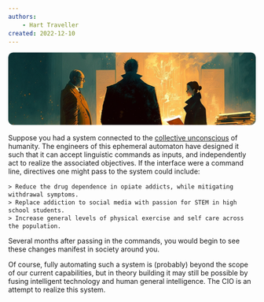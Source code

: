 ```yaml
---
authors:
    - Hart Traveller
created: 2022-12-10
---
```


<style>

    .md-typeset h1,
    .md-content__button {

        display: none;

    }

</style>

<img src="../assets/page.introduction.png" style="clip-path: inset(64px 0px 64px 0px round 10px); margin: -64px 0px -64px 0px; ">

Suppose you had a system connected to the [collective unconscious](https://en.wikipedia.org/wiki/Collective_unconscious) of humanity. The engineers of this ephemeral automaton have designed it such that it can accept linguistic commands as inputs, and independently act to realize the associated objectives. If the interface were a command line, directives one might pass to the system could include:

```
> Reduce the drug dependence in opiate addicts, while mitigating withdrawal symptoms.
> Replace addiction to social media with passion for STEM in high school students.
> Increase general levels of physical exercise and self care across the population.
```

Several months after passing in the commands, you would begin to see these changes manifest in society around you.

Of course, fully automating such a system is (probably) beyond the scope of our current capabilities, but in theory building it may still be possible by fusing intelligent technology and human general intelligence. The CIO is an attempt to realize this system.
